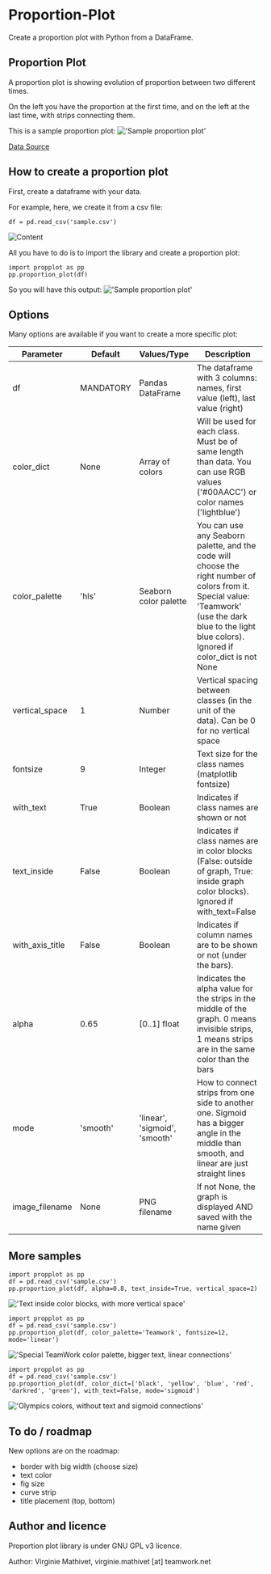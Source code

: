 # Proportion-Plot

Create a proportion plot with Python from a DataFrame.

## Proportion Plot

A proportion plot is showing evolution of proportion between two different times. 

On the left you have the proportion at the first time, and on the left at the last time, with strips connecting them.

This is a sample proportion plot:
!['Sample proportion plot'](sample.png)

[Data Source](https://www.ksh.hu/interaktiv/grafikonok/vilag_nepessege_en.html)

## How to create a proportion plot

First, create a dataframe with your data. 

For example, here, we create it from a csv file:

    df = pd.read_csv('sample.csv')

![Content](sampledata.png)

All you have to do is to import the library and create a proportion plot:

    import propplot as pp
    pp.proportion_plot(df)

So you will have this output:
!['Sample proportion plot'](sample.png)

## Options

Many options are available if you want to create a more specific plot:

| Parameter | Default | Values/Type | Description |
| ----------- | ----------- | ----------- | ----------- |
| df | MANDATORY | Pandas DataFrame | The dataframe with 3 columns: names, first value (left), last value (right) |
| color_dict | None | Array of colors | Will be used for each class. Must be of same length than data. You can use RGB values ('#00AACC') or color names ('lightblue') |
| color_palette | 'hls' | Seaborn color palette | You can use any Seaborn palette, and the code will choose the right number of colors from it. Special value: 'Teamwork' (use the dark blue to the light blue colors). Ignored if color_dict is not None |
| vertical_space | 1 | Number | Vertical spacing between classes (in the unit of the data). Can be 0 for no vertical space |
| fontsize | 9 | Integer | Text size for the class names (matplotlib fontsize) |
| with_text | True | Boolean | Indicates if class names are shown or not |
| text_inside | False | Boolean | Indicates if class names are in color blocks (False: outside of graph, True: inside graph color blocks). Ignored if with_text=False |
| with_axis_title | False | Boolean | Indicates if column names are to be shown or not (under the bars). |
| alpha | 0.65 | [0..1] float | Indicates the alpha value for the strips in the middle of the graph. 0 means invisible strips, 1 means strips are in the same color than the bars |
| mode | 'smooth' | 'linear', 'sigmoid', 'smooth' | How to connect strips from one side to another one. Sigmoid has a bigger angle in the middle than smooth, and linear are just straight lines |
| image_filename | None | PNG filename | If not None, the graph is displayed AND saved with the name given |

## More samples

    import propplot as pp
    df = pd.read_csv('sample.csv')
    pp.proportion_plot(df, alpha=0.8, text_inside=True, vertical_space=2)
    
!['Text inside color blocks, with more vertical space'](sample1.png)

    import propplot as pp
    df = pd.read_csv('sample.csv')
    pp.proportion_plot(df, color_palette='Teamwork', fontsize=12, mode='linear')
    
!['Special TeamWork color palette, bigger text, linear connections'](sample2.png)

    import propplot as pp
    df = pd.read_csv('sample.csv')
    pp.proportion_plot(df, color_dict=['black', 'yellow', 'blue', 'red', 'darkred', 'green'], with_text=False, mode='sigmoid')

!['Olympics colors, without text and sigmoid connections'](sample3.png)

## To do / roadmap

New options are on the roadmap:
* border with big width (choose size)
* text color
* fig size
* curve strip
* title placement (top, bottom)

## Author and licence

Proportion plot library is under GNU GPL v3 licence.

Author: Virginie Mathivet, virginie.mathivet [at] teamwork.net
